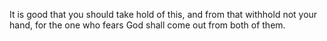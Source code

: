It is good that you should take hold of this, and from that withhold not your hand, for the one who fears God shall come out from both of them.
